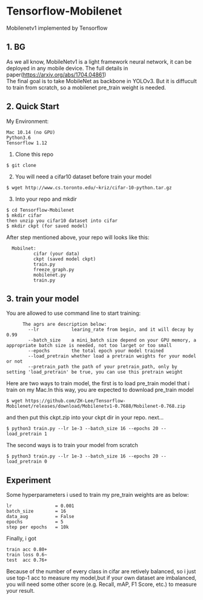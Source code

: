 # Tensorflow-Mobilenet
Mobilenetv1 implemented by Tensorflow

## 1. BG  
As we all know, MobileNetv1 is a light framework neural network, it can be deployed in any mobile device. The full details in paper(https://arxiv.org/abs/1704.04861)  
The final goal is to take MobileNet as backbone in YOLOv3. But it is diffucult to train from scratch, so a mobilenet pre_train weight is needed.  

## 2. Quick Start  
My Environment:
```
Mac 10.14 (no GPU)
Python3.6
Tensorflow 1.12
```

1. Clone this repo  
```
$ git clone 
```
2. You will need a cifar10 dataset before train your model
```
$ wget http://www.cs.toronto.edu/~kriz/cifar-10-python.tar.gz
```
3. Into your repo and mkdir
```
$ cd Tensorflow-Mobilenet
$ mkdir cifar
then unzip you cifar10 dataset into cifar
$ mkdir ckpt (for saved model)

```
After step mentioned above, your repo will looks like this:  
```
  Mobilnet:
          cifar (your data)
          ckpt (saved model ckpt)
          train.py
          freeze_graph.py
          mobilenet.py
          train.py
```
## 3. train your model  
You are allowed to use command line to start training:
```
      The agrs are description below:
        --lr            learing_rate from begin, and it will decay by 0.99
        --batch_size    a mini_batch size depend on your GPU memory, a appropriate batch size is needed, not too larget or too small
        --epochs        the total epoch your model trained
        --load_pretrain whether load a pretrain weights for your model or not
        --pretrain_path the path of your pretrain_path, only by setting 'load_pretrain' be true, you can use this pretrain weight
```
Here are two ways to train model, the first is to load pre_train model that i train on my Mac.In this way, you are expected to download pre_train model
```
$ wget https://github.com/ZH-Lee/Tensorflow-Mobilenet/releases/download/Mobilenetv1-0.7688/Mobilenet-0.768.zip
```
and then put this ckpt.zip into your ckpt dir in your repo.
next...
```
$ python3 train.py --lr 1e-3 --batch_size 16 --epochs 20 --load_pretrain 1
```

The second ways is to train your model from scratch
```
$ python3 train.py --lr 1e-3 --batch_size 16 --epochs 20 --load_pretrain 0
```
## Experiment
Some hyperparameters i used to train my pre_train weights are as below:
```
lr                = 0.001
batch_size        = 16
data_aug          = False
epochs            = 5
step per epochs   = 10k
```
Finally, i got 
```
train acc 0.80+ 
train loss 0.6~
test  acc 0.76+
```
Because of the number of every class in cifar are retively balanced, so i just use top-1 acc to measure my model,but if your own dataset are imbalanced, you will need some other score (e.g. Recall, mAP, F1 Score, etc.) to measure your result.
